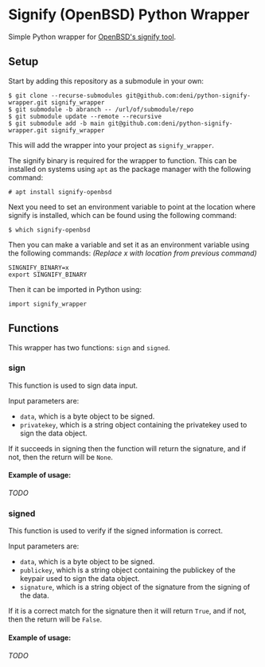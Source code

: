 # Signify (OpenBSD) Python Wrapper
Simple Python wrapper for [OpenBSD's signify tool](https://man.openbsd.org/signify).

## Setup
Start by adding this repository as a submodule in your own:
```
$ git clone --recurse-submodules git@github.com:deni/python-signify-wrapper.git signify_wrapper
$ git submodule -b abranch -- /url/of/submodule/repo
$ git submodule update --remote --recursive
$ git submodule add -b main git@github.com:deni/python-signify-wrapper.git signify_wrapper
```

This will add the wrapper into your project as ``signify_wrapper``.

The signify binary is required for the wrapper to function. This can be installed on systems using ``apt`` as the package manager with the following command:
```
# apt install signify-openbsd
```

Next you need to set an environment variable to point at the location where signify is installed, which can be found using the following command:
```
$ which signify-openbsd
```
Then you can make a variable and set it as an environment variable using the following commands: *(Replace x with location from previous command)*
```
SINGNIFY_BINARY=x
export SINGNIFY_BINARY
```

Then it can be imported in Python using:
```
import signify_wrapper
```

## Functions
This wrapper has two functions: ``sign`` and ``signed``.

### sign
This function is used to sign data input.

Input parameters are:
* ``data``, which is a byte object to be signed.
* ``privatekey``, which is a string object containing the privatekey used to sign the data object.

If it succeeds in signing then the function will return the signature, and if not, then the return will be ``None``.

#### Example of usage:

*TODO*

### signed
This function is used to verify if the signed information is correct.

Input parameters are:
* ``data``, which is a byte object to be signed.
* ``publickey``, which is a string object containing the publickey of the keypair used to sign the data object.
* ``signature``, which is a string object of the signature from the signing of the data.

If it is a correct match for the signature then it will return ``True``, and if not, then the return will be ``False``.

#### Example of usage:

*TODO*
